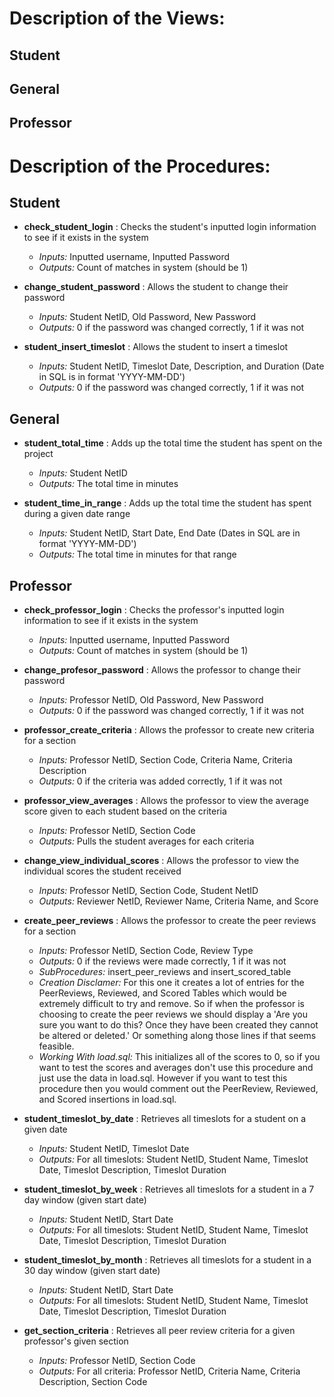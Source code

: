 # Description of the Views:

## Student


## General


## Professor 


# Description of the Procedures:


## Student

  - **check_student_login** : Checks the student's inputted login information to see if it exists in the system  
      - *Inputs:* Inputted username, Inputted Password  
      - *Outputs:* Count of matches in system (should be 1)
      

  - **change_student_password** : Allows the student to change their password  
      - *Inputs:* Student NetID, Old Password, New Password  
      - *Outputs:* 0 if the password was changed correctly, 1 if it was not

  - **student_insert_timeslot** : Allows the student to insert a timeslot  
      - *Inputs:* Student NetID, Timeslot Date, Description, and Duration  (Date in SQL is in format 'YYYY-MM-DD')  
      - *Outputs:* 0 if the password was changed correctly, 1 if it was not

  
## General

  - **student_total_time** : Adds up the total time the student has spent on the project  
      - *Inputs:* Student NetID   
      - *Outputs:* The total time in minutes

  - **student_time_in_range** : Adds up the total time the student has spent during a given date range   
      - *Inputs:* Student NetID, Start Date, End Date (Dates in SQL are in format 'YYYY-MM-DD')   
      - *Outputs:* The total time in minutes for that range


## Professor 

 - **check_professor_login** : Checks the professor's inputted login information to see if it exists in the system  
    - *Inputs:* Inputted username, Inputted Password  
    - *Outputs:* Count of matches in system (should be 1)

  - **change_profesor_password** : Allows the professor to change their password  
      - *Inputs:* Professor NetID, Old Password, New Password  
      - *Outputs:* 0 if the password was changed correctly, 1 if it was not

  - **professor_create_criteria** : Allows the professor to create new criteria for a section
      - *Inputs:* Professor NetID, Section Code, Criteria Name, Criteria Description 
      - *Outputs:* 0 if the criteria was added correctly, 1 if it was not

  - **professor_view_averages** : Allows the professor to view the average score given to each student based on the criteria  
      - *Inputs:* Professor NetID, Section Code  
      - *Outputs:* Pulls the student averages for each criteria

  - **change_view_individual_scores** : Allows the professor to view the individual scores the student received  
      - *Inputs:* Professor NetID, Section Code, Student NetID  
      - *Outputs:* Reviewer NetID, Reviewer Name, Criteria Name, and Score

  - **create_peer_reviews** : Allows the professor to create the peer reviews for a section  
      - *Inputs:* Professor NetID, Section Code, Review Type   
      - *Outputs:* 0 if the reviews were made correctly, 1 if it was not  
      - *SubProcedures:* insert_peer_reviews and insert_scored_table  
      - *Creation Disclamer:* For this one it creates a lot of entries for the PeerReviews, Reviewed, and Scored Tables which would be extremely difficult to try and remove. So if when the professor is choosing to create the peer reviews we should display a 'Are you sure you want to do this? Once they have been created they cannot be altered or deleted.' Or something along those lines if that seems feasible.  
     - *Working With load.sql:* This initializes all of the scores to 0, so if you want to test the scores and averages don't use this procedure and just use the data in load.sql. However if you want to test this procedure then you would comment out the PeerReview, Reviewed, and Scored insertions in load.sql.

 - **student_timeslot_by_date** : Retrieves all timeslots for a student on a given date
      - *Inputs:* Student NetID, Timeslot Date
      - *Outputs:* For all timeslots: Student NetID, Student Name, Timeslot Date, Timeslot Description, Timeslot Duration

 - **student_timeslot_by_week** : Retrieves all timeslots for a student in a 7 day window (given start date)
      - *Inputs:* Student NetID, Start Date
      - *Outputs:* For all timeslots: Student NetID, Student Name, Timeslot Date, Timeslot Description, Timeslot Duration

 - **student_timeslot_by_month** : Retrieves all timeslots for a student in a 30 day window (given start date)
      - *Inputs:* Student NetID, Start Date
      - *Outputs:* For all timeslots: Student NetID, Student Name, Timeslot Date, Timeslot Description, Timeslot Duration

 - **get_section_criteria** : Retrieves all peer review criteria for a given professor's given section
      - *Inputs:* Professor NetID, Section Code
      - *Outputs:* For all criteria: Professor NetID, Criteria Name, Criteria Description, Section Code